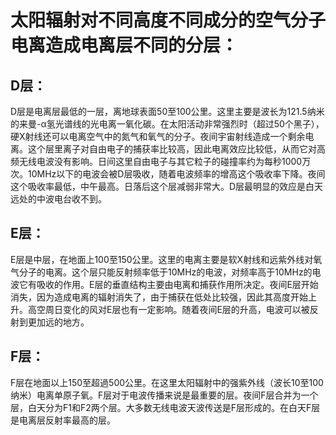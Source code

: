 # 太阳辐射对不同高度不同成分的空气分子电离造成电离层不同的分层：

## D层：
D层是电离层最低的一层，离地球表面50至100公里。这里主要是波长为121.5纳米的来曼-α氢光谱线的光电离一氧化碳。在太阳活动非常强烈时（超过50个黑子），硬X射线还可以电离空气中的氮气和氧气的分子。夜间宇宙射线造成一个剩余电离。这个层里离子对自由电子的捕获率比较高，因此电离效应比较低，从而它对高频无线电波没有影响。日间这里自由电子与其它粒子的碰撞率约为每秒1000万次。10MHz以下的电波会被D层吸收，随着电波频率的增高这个吸收率下降。夜间这个吸收率最低，中午最高。日落后这个层减弱非常大。D层最明显的效应是白天远处的中波电台收不到。

## E层：
E层是中层，在地面上100至150公里。这里的电离主要是软X射线和远紫外线对氧气分子的电离。这个层只能反射频率低于10MHz的电波，对频率高于10MHz的电波它有吸收的作用。E层的垂直结构主要由电离和捕获作用所决定。夜间E层开始消失，因为造成电离的辐射消失了，由于捕获在低处比较强，因此其高度开始上升。高空周日变化的风对E层也有一定影响。随着夜间E层的升高，电波可以被反射到更加远的地方。

## F层：
F层在地面以上150至超過500公里。在这里太阳辐射中的强紫外线（波长10至100纳米）电离单原子氧。F层对于电波传播来说是最重要的层。夜间F层合并为一个层，白天分为F1和F2两个层。大多数无线电波天波传送是F层形成的。在白天F层是电离层反射率最高的层。  
